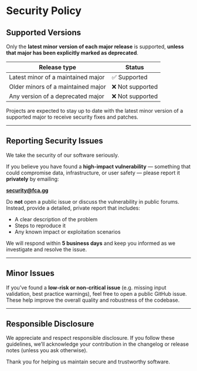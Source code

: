 # Security Policy

## Supported Versions

Only the **latest minor version of each major release** is supported, **unless that major has been explicitly marked as deprecated**.

| Release type                             | Status        |
|------------------------------------------|---------------|
| Latest minor of a maintained major       | ✅ Supported  |
| Older minors of a maintained major       | ❌ Not supported |
| Any version of a deprecated major        | ❌ Not supported |

Projects are expected to stay up to date with the latest minor version of a supported major to receive security fixes and patches.

---

## Reporting Security Issues

We take the security of our software seriously.

If you believe you have found a **high-impact vulnerability** — something that could compromise data, infrastructure, or user safety — please report it **privately** by emailing:

**security@fca.gg**

Do **not** open a public issue or discuss the vulnerability in public forums. Instead, provide a detailed, private report that includes:
- A clear description of the problem
- Steps to reproduce it
- Any known impact or exploitation scenarios

We will respond within **5 business days** and keep you informed as we investigate and resolve the issue.

---

## Minor Issues

If you’ve found a **low-risk or non-critical issue** (e.g. missing input validation, best practice warnings), feel free to open a public GitHub issue. These help improve the overall quality and robustness of the codebase.

---

## Responsible Disclosure

We appreciate and respect responsible disclosure. If you follow these guidelines, we’ll acknowledge your contribution in the changelog or release notes (unless you ask otherwise).

Thank you for helping us maintain secure and trustworthy software.
